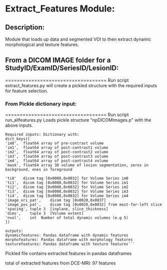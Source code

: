 # Extract_Features Module:

## Description:
Module that loads up data and segmented VOI to then extract dynamic morphological and texture features.

## From a DICOM IMAGE folder for a StudyID/ExamID/SeriesID/LesionID:
===================================
Run script extract_features.py
will create a pickled structure with the required inputs for feature selection.


### From Pickle dictionary input:
===================================
Run script run_allfeatures.py
Loads pickle structure "npDICOMImages.p" with the above inputs.

``` 
Required inputs: Dictionary with:
dict_keys([
'im0', 	float64 array of pre-contrast volume
'im1', 	float64 array of post-contrast1 volume
'im2',	float64 array of post-contrast2 volume 
'im3', 	float64 array of post-contrast3 volume
'im4', 	float64 array of post-contrast4 volume
'mask', float64 array 3D volume of lesion segmentation, zeros in background, ones in foreground 

'ti0' 	dicom tag [0x0008,0x0032] for Volume Series im0
'ti1', 	dicom tag [0x0008,0x0032] for Volume Series im1
'ti2', 	dicom tag [0x0008,0x0032] for Volume Series im2
'ti3', 	dicom tag [0x0008,0x0032] for Volume Series im3
'ti4', 	dicom tag [0x0008,0x0032] for Volume Series im4
'image_ori_pat', 	dicom tag [0x0020,0x0037]
'image_pos_pat', 	dicom tag [0x0020,0x0032] from most-far-left slice
'spacing', tuple 3	[inplane, slice_thickness]
'dims',    tuple 3	[Volume extent]
'nvol',    int	Number of total dynamic volumes (e.g 5)
])

outputs:
dynamicfeatures: Pandas dataframe with dynamic features
morphofeatures: Pandas dataframe with morphology features
texturefeatures: Pandas dataframe with texture features```

```
Pickled file contains extracted features in pandas dataframes

total of extracted features from DCE-MRI: 97 features

